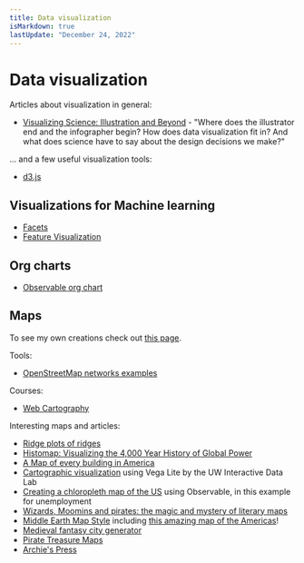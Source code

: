 ```yaml
---
title: Data visualization
isMarkdown: true
lastUpdate: "December 24, 2022"
---
```

# Data visualization

Articles about visualization in general:

- [Visualizing Science: Illustration and Beyond](https://blogs.scientificamerican.com/sa-visual/visualizing-science-illustration-and-beyond/) - "Where does the illustrator end and the infographer begin? How does data visualization fit in? And what does science have to say about the design decisions we make?"

... and a few useful visualization tools:

- [d3.js](https://d3js.org/)

## Visualizations for Machine learning

- [Facets](https://github.com/PAIR-code/facets?utm_source=mybridge&utm_medium=blog&utm_campaign=read_more)
- [Feature Visualization](https://distill.pub/2017/feature-visualization/)

## Org charts

- [Observable org chart](https://observablehq.com/@bumbeishvili/d3-v5-organization-chart)

## Maps

To see my own creations check out [this page](./maps.md).

Tools:

- [OpenStreetMap networks examples](https://github.com/gboeing/osmnx-examples)

Courses:

- [Web Cartography](https://www.edx.org/course/introduction-to-web-cartography-part-1)

Interesting maps and articles:

- [Ridge plots of ridges](https://github.com/ColCarroll/ridge_map/blob/master/README.md)
- [Histomap: Visualizing the 4,000 Year History of Global Power](https://www.visualcapitalist.com/histomap/)
- [A Map of every building in America](https://www.nytimes.com/interactive/2018/10/12/us/map-of-every-building-in-the-united-states.html)
- [Cartographic visualization](https://observablehq.com/@uwdata/cartographic-visualization) using Vega Lite by the UW Interactive Data Lab
- [Creating a chloropleth map of the US](https://observablehq.com/@d3/choropleth) using Observable, in this example for unemployment
- [Wizards, Moomins and pirates: the magic and mystery of literary maps](https://www.theguardian.com/books/2018/sep/22/wizards-moomins-and-gold-the-magic-and-mysteries-of-maps)
- [Middle Earth Map Style](https://adventuresinmapping.com/2018/09/10/middle-earth-map-style/) including [this amazing map of the Americas](https://adventuresinmapping.com/2018/09/14/lotr-americas/)!
- [Medieval fantasy city generator](https://watabou.itch.io/medieval-fantasy-city-generator)
- [Pirate Treasure Maps](https://github.com/fogleman/PirateMap)
- [Archie's Press](https://archiespress.com/)
